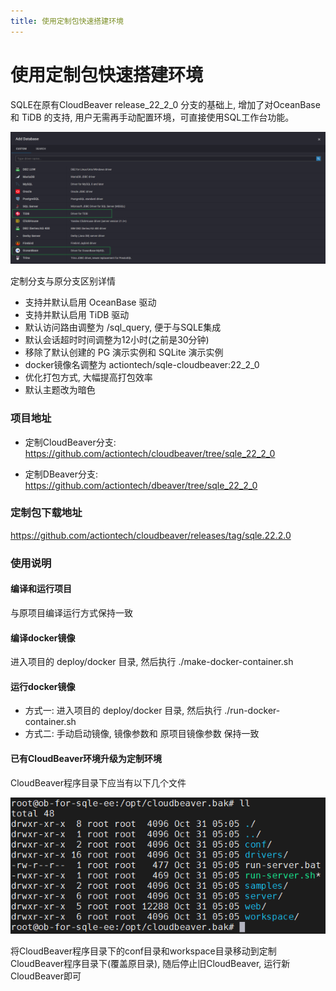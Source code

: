 ```yaml
---
title: 使用定制包快速搭建环境
---
```


# 使用定制包快速搭建环境
SQLE在原有CloudBeaver release_22_2_0 分支的基础上, 增加了对OceanBase 和 TiDB 的支持, 用户无需再手动配置环境，可直接使用SQL工作台功能。

![cb](img/appear.png)

定制分支与原分支区别详情
* 支持并默认启用 OceanBase 驱动
* 支持并默认启用 TiDB 驱动
* 默认访问路由调整为 /sql_query, 便于与SQLE集成
* 默认会话超时时间调整为12小时(之前是30分钟)
* 移除了默认创建的 PG 演示实例和 SQLite 演示实例
* docker镜像名调整为 actiontech/sqle-cloudbeaver:22_2_0
* 优化打包方式, 大幅提高打包效率
* 默认主题改为暗色

### 项目地址
* 定制CloudBeaver分支: https://github.com/actiontech/cloudbeaver/tree/sqle_22_2_0

* 定制DBeaver分支: https://github.com/actiontech/dbeaver/tree/sqle_22_2_0

### 定制包下载地址
https://github.com/actiontech/cloudbeaver/releases/tag/sqle.22.2.0

### 使用说明
#### 编译和运行项目
与原项目编译运行方式保持一致

#### 编译docker镜像
进入项目的 deploy/docker 目录, 然后执行 ./make-docker-container.sh

#### 运行docker镜像
* 方式一: 进入项目的 deploy/docker 目录, 然后执行 ./run-docker-container.sh
* 方式二: 手动启动镜像, 镜像参数和 原项目镜像参数 保持一致

#### 已有CloudBeaver环境升级为定制环境
CloudBeaver程序目录下应当有以下几个文件

![cb](img/cb.png)

将CloudBeaver程序目录下的conf目录和workspace目录移动到定制CloudBeaver程序目录下(覆盖原目录), 随后停止旧CloudBeaver, 运行新CloudBeaver即可